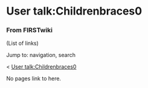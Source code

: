 

# User talk:Childrenbraces0

### From FIRSTwiki

(List of links)

Jump to: navigation, search

&lt; [User
talk:Childrenbraces0](/index.php?title=User_talk:Childrenbraces0&redirect=no
"User talk:Childrenbraces0" )  

No pages link to here.

